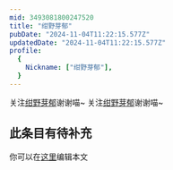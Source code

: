 ```yaml
---
mid: 3493081800247520
title: "绀野芽郁"
pubDate: "2024-11-04T11:22:15.577Z"
updatedDate: "2024-11-04T11:22:15.577Z"
profile:
  {
    Nickname: ["绀野芽郁"],
  }
---
```


关注[绀野芽郁](https://space.bilibili.com/3493081800247520)谢谢喵~ 关注[绀野芽郁](https://space.bilibili.com/3493081800247520)谢谢喵~

## 此条目有待补充
你可以在[这里](https://github.com/Yuhanawa/VTuber.ICU-Content/edit/master/v/绀野芽郁/index.md)编辑本文
